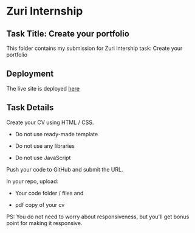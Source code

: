 # Zuri Internship

## Task Title: Create your portfolio

This folder contains my submission for Zuri intership task: Create your portfolio

## Deployment
The live site is deployed [here](https://kriszzy01.github.io/zuri-cv/)

## Task Details

Create your CV using HTML / CSS.

- Do not use ready-made template

- Do not use any libraries

- Do not use JavaScript

Push your code to GitHub and submit the URL.

In your repo, upload:

- Your code folder / files and

- pdf copy of your cv

PS: You do not need to worry about responsiveness, but you'll get bonus point for making it responsive.

